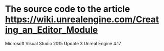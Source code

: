 # The source code to the article https://wiki.unrealengine.com/Creating_an_Editor_Module

Microsoft Visual Studio 2015 Update 3
Unreal Engine 4.17
